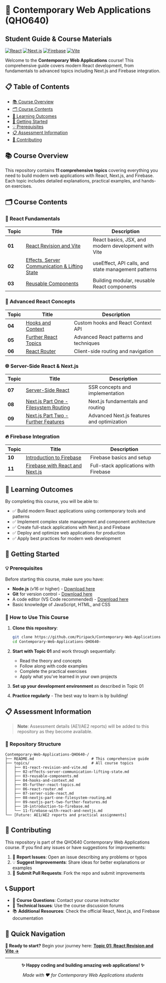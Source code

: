 # 🚀 Contemporary Web Applications (QHO640)
## Student Guide & Course Materials

[![React](https://img.shields.io/badge/React-20232A?style=for-the-badge&logo=react&logoColor=61DAFB)](https://reactjs.org/)
[![Next.js](https://img.shields.io/badge/Next.js-000000?style=for-the-badge&logo=next.js&logoColor=white)](https://nextjs.org/)
[![Firebase](https://img.shields.io/badge/Firebase-039BE5?style=for-the-badge&logo=Firebase&logoColor=white)](https://firebase.google.com/)
[![Vite](https://img.shields.io/badge/Vite-646CFF?style=for-the-badge&logo=vite&logoColor=white)](https://vitejs.dev/)

Welcome to the **Contemporary Web Applications** course! This comprehensive guide covers modern React development, from fundamentals to advanced topics including Next.js and Firebase integration.

## 📋 Table of Contents
- [📚 Course Overview](#-course-overview)
- [🗂️ Course Contents](#️-course-contents)
- [🎯 Learning Outcomes](#-learning-outcomes)
- [🚀 Getting Started](#-getting-started)
- [💡 Prerequisites](#-prerequisites)
- [📋 Assessment Information](#-assessment-information)
- [🤝 Contributing](#-contributing)

## 📚 Course Overview

This repository contains **11 comprehensive topics** covering everything you need to build modern web applications with React, Next.js, and Firebase. Each topic includes detailed explanations, practical examples, and hands-on exercises.

## 🗂️ Course Contents

### 📖 **React Fundamentals**
| Topic | Title | Description |
|-------|-------|-------------|
| **01** | [React Revision and Vite](./topics/01-react-revision-and-vite.md) | React basics, JSX, and modern development with Vite |
| **02** | [Effects, Server Communication & Lifting State](./topics/02-effects-server-communication-lifting-state.md) | useEffect, API calls, and state management patterns |
| **03** | [Reusable Components](./topics/03-reusable-components.md) | Building modular, reusable React components |

### 🔧 **Advanced React Concepts**
| Topic | Title | Description |
|-------|-------|-------------|
| **04** | [Hooks and Context](./topics/04-hooks-and-context.md) | Custom hooks and React Context API |
| **05** | [Further React Topics](./topics/05-further-react-topics.md) | Advanced React patterns and techniques |
| **06** | [React Router](./topics/06-react-router.md) | Client-side routing and navigation |

### 🌐 **Server-Side React & Next.js**
| Topic | Title | Description |
|-------|-------|-------------|
| **07** | [Server-Side React](./topics/07-server-side-react.md) | SSR concepts and implementation |
| **08** | [Next.js Part One - Filesystem Routing](./topics/08-nextjs-part-one-filesystem-routing.md) | Next.js fundamentals and routing |
| **09** | [Next.js Part Two - Further Features](./topics/09-nextjs-part-two-further-features.md) | Advanced Next.js features and optimization |

### 🔥 **Firebase Integration**
| Topic | Title | Description |
|-------|-------|-------------|
| **10** | [Introduction to Firebase](./topics/10-introduction-to-firebase.md) | Firebase basics and setup |
| **11** | [Firebase with React and Next.js](./topics/11-firebase-with-react-and-nextjs.md) | Full-stack applications with Firebase |

## 🎯 Learning Outcomes

By completing this course, you will be able to:
- ✅ Build modern React applications using contemporary tools and patterns
- ✅ Implement complex state management and component architecture
- ✅ Create full-stack applications with Next.js and Firebase
- ✅ Deploy and optimize web applications for production
- ✅ Apply best practices for modern web development

## 🚀 Getting Started

### 💡 Prerequisites

Before starting this course, make sure you have:
- **Node.js** (v16 or higher) - [Download here](https://nodejs.org/)
- **Git** for version control - [Download here](https://git-scm.com/)
- A code editor (VS Code recommended) - [Download here](https://code.visualstudio.com/)
- Basic knowledge of JavaScript, HTML, and CSS

### 📖 How to Use This Course

1. **Clone this repository**:
   ```bash
   git clone https://github.com/Piripack/Contemporary-Web-Applications-QHO640-.git
   cd Contemporary-Web-Applications-QHO640-
   ```

2. **Start with Topic 01** and work through sequentially:
   - Read the theory and concepts
   - Follow along with code examples
   - Complete the practical exercises
   - Apply what you've learned in your own projects

3. **Set up your development environment** as described in Topic 01

4. **Practice regularly** - The best way to learn is by building!

## 📋 Assessment Information

> **Note**: Assessment details (AE1/AE2 reports) will be added to this repository as they become available.

### 📁 Repository Structure
```
Contemporary-Web-Applications-QHO640-/
├── README.md                          # This comprehensive guide
├── topics/                            # All course topics
│   ├── 01-react-revision-and-vite.md
│   ├── 02-effects-server-communication-lifting-state.md
│   ├── 03-reusable-components.md
│   ├── 04-hooks-and-context.md
│   ├── 05-further-react-topics.md
│   ├── 06-react-router.md
│   ├── 07-server-side-react.md
│   ├── 08-nextjs-part-one-filesystem-routing.md
│   ├── 09-nextjs-part-two-further-features.md
│   ├── 10-introduction-to-firebase.md
│   └── 11-firebase-with-react-and-nextjs.md
└── [Future: AE1/AE2 reports and practical assignments]
```

## 🤝 Contributing

This repository is part of the QHO640 Contemporary Web Applications course. If you find any issues or have suggestions for improvements:

1. 🐛 **Report Issues**: Open an issue describing any problems or typos
2. 💡 **Suggest Improvements**: Share ideas for better explanations or examples  
3. 🔧 **Submit Pull Requests**: Fork the repo and submit improvements

## 📞 Support

- 📧 **Course Questions**: Contact your course instructor
- 💬 **Technical Issues**: Use the course discussion forums
- 📚 **Additional Resources**: Check the official React, Next.js, and Firebase documentation

## 🌟 Quick Navigation

**🎯 Ready to start?** Begin your journey here: [**Topic 01: React Revision and Vite →**](./topics/01-react-revision-and-vite.md)

---

<div align="center">

**✨ Happy coding and building amazing web applications! ✨**

*Made with ❤️ for Contemporary Web Applications students*

</div>
